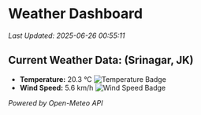 
# Weather Dashboard

_Last Updated: 2025-06-26 00:55:11_

## Current Weather Data: (Srinagar, JK)
- **Temperature:** 20.3 °C ![Temperature Badge](https://img.shields.io/badge/Temperature-Medium%20Temp-green)
- **Wind Speed:** 5.6 km/h ![Wind Speed Badge](https://img.shields.io/badge/Wind%20Speed-Light%20Wind-blue)

*Powered by Open-Meteo API*
